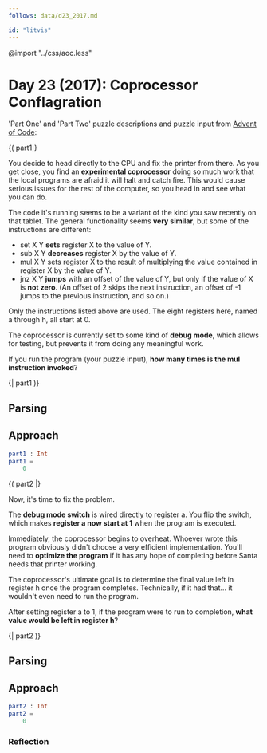 ```yaml
---
follows: data/d23_2017.md

id: "litvis"
---
```


@import "../css/aoc.less"

# Day 23 (2017): Coprocessor Conflagration

'Part One' and 'Part Two' puzzle descriptions and puzzle input from [Advent of Code](https://adventofcode.com/2017/day/23):

{( part1|}

You decide to head directly to the CPU and fix the printer from there. As you get close, you find an **experimental coprocessor** doing so much work that the local programs are afraid it will halt and catch fire. This would cause serious issues for the rest of the computer, so you head in and see what you can do.

The code it's running seems to be a variant of the kind you saw recently on that tablet. The general functionality seems **very similar**, but some of the instructions are different:

- set X Y **sets** register X to the value of Y.
- sub X Y **decreases** register X by the value of Y.
- mul X Y sets register X to the result of multiplying the value contained in register X by the value of Y.
- jnz X Y **jumps** with an offset of the value of Y, but only if the value of X is **not zero**. (An offset of 2 skips the next instruction, an offset of -1 jumps to the previous instruction, and so on.)

Only the instructions listed above are used. The eight registers here, named a through h, all start at 0.

The coprocessor is currently set to some kind of **debug mode**, which allows for testing, but prevents it from doing any meaningful work.

If you run the program (your puzzle input), **how many times is the mul instruction invoked**?

{| part1 )}

## Parsing

## Approach

```elm {l r}
part1 : Int
part1 =
    0
```

{( part2 |}

Now, it's time to fix the problem.

The **debug mode switch** is wired directly to register a. You flip the switch, which makes **register a now start at 1** when the program is executed.

Immediately, the coprocessor begins to overheat. Whoever wrote this program obviously didn't choose a very efficient implementation. You'll need to **optimize the program** if it has any hope of completing before Santa needs that printer working.

The coprocessor's ultimate goal is to determine the final value left in register h once the program completes. Technically, if it had that... it wouldn't even need to run the program.

After setting register a to 1, if the program were to run to completion, **what value would be left in register h**?

{| part2 )}

## Parsing

## Approach

```elm {l r}
part2 : Int
part2 =
    0
```

### Reflection
